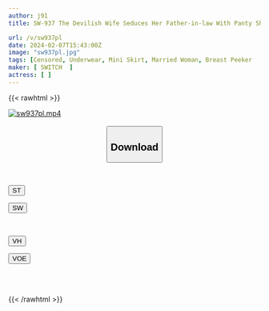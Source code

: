 ```yaml
---
author: j91
title: SW-937 The Devilish Wife Seduces Her Father-in-law With Panty Shots And Breast Flashes Without Realizing It. ``Dad-in-law, I Will Never Tell My Husband (Heart).'' Stealing The Eyes Of Her Husband And Mother-in-law, She Is Having An Affair At Home!

url: /v/sw937pl
date: 2024-02-07T15:43:00Z
image: "sw937pl.jpg"
tags: [Censored, Underwear, Mini Skirt, Married Woman, Breast Peeker	]
maker: [ SWITCH  ]
actress: [ ]
---
```



{{< rawhtml >}}

<div class="video" data-videoid="YeALYDwzB4toyq">
    <a href="javascript:;">
        <img src="/v/sw937pl/sw937pl.jpg" width="WIDTH" height="HEIGHT" alt="sw937pl.mp4" loading="lazy">
    </a>
</div>

<script type="text/javascript" src="https://j91.asia/asset/on-demand-st.js"></script>

<br>
  <link rel="stylesheet" href="https://j91.asia/asset/bs5.css">
  
  <center>
  <button class="btn btn-primary" type="button" data-bs-toggle="collapse" data-bs-target=".multi-collapse" aria-expanded="false" aria-controls="multiCollapseExample1 multiCollapseExample2"><h2>Download</h2></button></center>
</p>
<div class="row">
  <div class="col">
    <div class="collapse multi-collapse" id="multiCollapseExample1">
      <div class="card card-body">
	      	      <br>
<div class="buttons">  
<p><a href="https://streamtape.to/v/YeALYDwzB4toyq" target="_blank"><button class="btn-hover color-3"><i class="fa fa-download"></i> ST</button></a></p>
<p><a href="https://cdnwish.com/qq7vzeudyzm4" target="_blank"><button class="btn-hover color-2"><i class="fa fa-download"></i> SW</button></a></p></div>
    </div>
  </div>
</div>
  <div class="col">
    <div class="collapse multi-collapse" id="multiCollapseExample2">
      <div class="card card-body">
	      <br>
<div class="buttons">
<p><a href="https://vidhidepro.com/f/6dc0q7krl0xf" target="_blank"><button class="btn-hover color-9"><i class="fa fa-download"></i> VH</button></a></p>
<p><a href="https://voe.sx/olvdfk9beqqy"><button class="btn-hover color-8"><i class="fa fa-download"></i> VOE</button></a></p></div>
<br><br>
      </div>
    </div>
  </div>
</div>

{{< /rawhtml >}}
